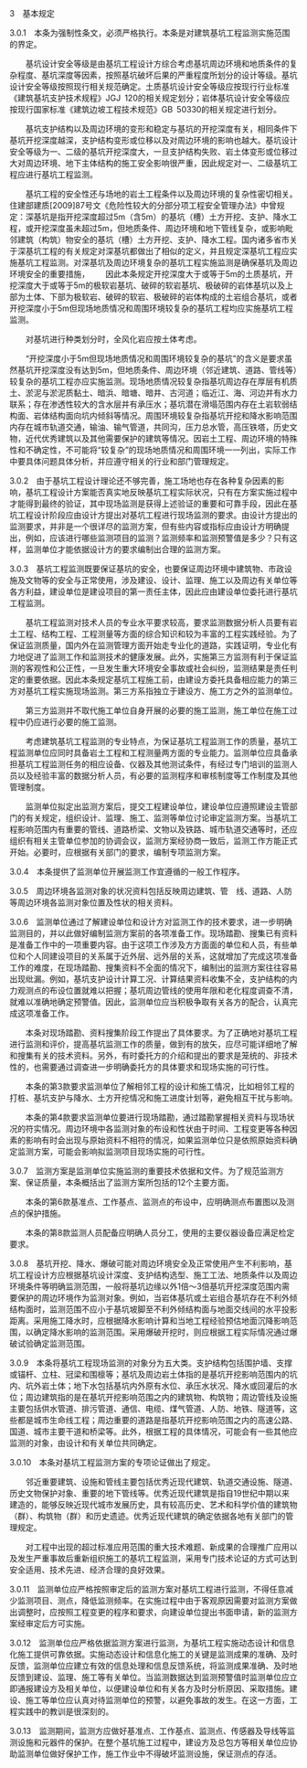 3  基本规定

3.0.1  本条为强制性条文，必须严格执行。本条是对建筑基坑工程监测实施范围的界定。

    基坑设计安全等级是由基坑工程设计方综合考虑基坑周边环境和地质条件的复杂程度、基坑深度等因素，按照基坑破坏后果的严重程度所划分的设计等级。基坑设计安全等级按照现行相关规范确定。土质基坑设计安全等级应按现行行业标准《建筑基坑支护技术规程》JGJ 120的相关规定划分；岩体基坑设计安全等级应按现行国家标准《建筑边坡工程技术规范》GB 50330的相关规定进行划分。

    基坑支护结构以及周边环境的变形和稳定与基坑的开挖深度有关，相同条件下基坑开挖深度越深，支护结构变形或位移以及对周边环境的影响也越大。基坑设计安全等级为一、二级的基坑开挖深度大，一旦支护结构失败、岩土体变形或位移过大对周边环境、地下主体结构的施工安全影响很严重，因此规定对一、二级基坑工程应进行基坑工程监测。

    基坑工程的安全性还与场地的岩土工程条件以及周边环境的复杂性密切相关。住建部建质\[2009\]87号文《危险性较大的分部分项工程安全管理办法》中曾规定：深基坑是指开挖深度超过5m（含5m）的基坑（槽）土方开挖、支护、降水工程，或开挖深度虽未超过5m，但地质条件、周边环境和地下管线复杂，或影响毗邻建筑（构筑）物安全的基坑（槽）土方开挖、支护、降水工程。国内诸多省市关于深基坑工程的有关规定对深基坑都做出了相似的定义，并且规定深基坑工程应实施基坑工程监测。对深基坑及周边环境复杂的基坑工程实施监测是确保基坑及周边环境安全的重要措施，    因此本条规定开挖深度大于或等于5m的土质基坑，开挖深度大于或等于5m的极软岩基坑、破碎的软岩基坑、极破碎的岩体基坑以及上部为土体、下部为极软岩、破碎的软岩、极破碎的岩体构成的土岩组合基坑，或者开挖深度小于5m但现场地质情况和周围环境较复杂的基坑工程均应实施基坑工程监测。

    对基坑进行种类划分时，全风化岩应按土体考虑。

    “开挖深度小于5m但现场地质情况和周围环境较复杂的基坑”的含义是要求虽然基坑开挖深度没有达到5m，但地质条件、周边环境（邻近建筑、道路、管线等）较复杂的基坑工程亦应实施监测。现场地质情况较复杂指基坑周边存在厚层有机质土、淤泥与淤泥质黏土、暗浜、暗塘、暗井、古河道；临近江、海、河边并有水力联系；存在渗透性较大的含水层并有承压水；基坑潜在滑塌范围内存在土岩软弱结构面、岩体结构面向坑内倾斜等情况。周围环境较复杂指基坑开挖和降水影响范围内存在城市轨道交通，输油、输气管道，共同沟，压力总水管，高压铁塔，历史文物，近代优秀建筑以及其他需要保护的建筑等情况。因岩土工程、周边环境的特殊性和不确定性，不可能将“较复杂”的现场地质情况和周围环境一一列出，实际工作中要具体问题具体分析，并应遵守相关的行业和部门管理规定。

3.0.2  由于基坑工程设计理论还不够完善，施工场地也存在各种复杂因素的影响，基坑工程设计方案能否真实地反映基坑工程实际状况，只有在方案实施过程中才能得到最终的验证，其中现场监测是获得上述验证的重要和可靠手段，因此在基坑工程设计阶段应由设计方提出对基坑工程进行现场监测的要求。由设计方提出的监测要求，并非是一个很详尽的监测方案，但有些内容或指标应由设计方明确提出，例如，应该进行哪些监测项目的监测？监测频率和监测预警值是多少？只有这样，监测单位才能依据设计方的要求编制出合理的监测方案。

3.0.3  基坑工程监测既要保证基坑的安全，也要保证周边环境中建筑物、市政设施及文物等的安全与正常使用，涉及建设、设计、监理、施工以及周边有关单位等各方利益，建设单位是建设项目的第一责任主体，因此应由建设单位委托进行基坑工程监测。

    基坑工程监测对技术人员的专业水平要求较高，要求监测数据分析人员要有岩土工程、结构工程、工程测量等方面的综合知识和较为丰富的工程实践经验。为了保证监测质量，国内外在监测管理方面开始走专业化的道路，实践证明，专业化有力地促进了监测工作和监测技术的健康发展。此外，实施第三方监测有利于保证监测的客观性和公正性，一旦发生重大环境安全事故或社会纠纷，监测结果是责任判定的重要依据。因此本条规定基坑工程施工前，由建设方委托具备相应能力的第三方对基坑工程实施现场监测。第三方系指独立于建设方、施工方之外的监测单位。

    第三方监测并不取代施工单位自身开展的必要的施工监测，施工单位在施工过程中仍应进行必要的施工监测。

    考虑建筑基坑工程监测的专业特点，为保证基坑工程监测工作的质量，基坑工程监测单位应同时具备岩土工程和工程测量两方面的专业能力。监测单位应具备承担基坑工程监测任务的相应设备、仪器及其他测试条件，有经过专门培训的监测人员以及经验丰富的数据分析人员，有必要的监测程序和审核制度等工作制度及其他管理制度。

    监测单位拟定出监测方案后，提交工程建设单位，建设单位应遵照建设主管部门的有关规定，组织设计、监理、施工、监测等单位讨论审定监测方案。当基坑工程影响范围内有重要的管线、道路桥梁、文物以及铁路、城市轨道交通等时，还应组织有相关主管单位参加的协调会议，监测方案经协商一致后，监测工作方能正式开始。必要时，应根据有关部门的要求，编制专项监测方案。

3.0.4  本条提供了监测单位开展监测工作宜遵循的一般工作程序。

3.0.5  周边环境各监测对象的状况资料包括反映周边建筑、管  线、道路、人防等周边环境各监测对象位置及性状的相关资料。

3.0.6  监测单位通过了解建设单位和设计方对监测工作的技术要求，进一步明确监测目的，并以此做好编制监测方案前的各项准备工作。现场踏勘、搜集已有资料是准备工作中的一项重要内容。由于这项工作涉及方方面面的单位和人员，有些单位和个人同建设项目的关系属于近外层、远外层的关系，这就增加了完成这项准备工作的难度，在现场踏勘、搜集资料不全面的情况下，编制出的监测方案往往容易出现纰漏。例如，基坑支护设计计算工况、计算结果资料收集不全，支护结构的内力观测点的布设位置就难以把握；基坑周边管线的使用年限和老化程度调查不清，就难以准确地确定预警值。因此，监测单位应当积极争取有关各方的配合，认真完成这项准备工作。

    本条对现场踏勘、资料搜集阶段工作提出了具体要求。为了正确地对基坑工程进行监测和评价，提高基坑监测工作的质量，做到有的放矢，应尽可能详细地了解和搜集有关的技术资料。另外，有时委托方的介绍和提出的要求是笼统的、非技术性的，也需要通过调查进一步明确委托方的具体要求和现场实施的可行性。

    本条的第3款要求监测单位了解相邻工程的设计和施工情况，比如相邻工程的打桩、基坑支护与降水、土方开挖情况和施工进度计划等，避免相互干扰与影响。

    本条的第4款要求监测单位要进行现场踏勘，通过踏勘掌握相关资料与现场状况的符实情况。周边环境中各监测对象的布设和性状由于时间、工程变更等各种因素的影响有时会出现与原始资料不相符的情况，如果监测单位只是依照原始资料确定监测方案，可能会影响拟监测项目现场实施的可行性。

3.0.7  监测方案是监测单位实施监测的重要技术依据和文件。为了规范监测方案、保证质量，本条概括出了监测方案所包括的12个主要方面。

    本条的第6款基准点、工作基点、监测点的布设中，应明确测点布置图以及测点的保护措施。

    本条的第8款监测人员配备应明确人员分工，使用的主要仪器设备应满足检定要求。

3.0.8  基坑开挖、降水、爆破可能对周边环境安全及正常使用产生不利影响，基坑工程设计方应根据基坑设计深度、支护结构选型、施工工法、地质条件以及周边环境条件等明确监测范围，一般将基坑边缘以外1倍～3倍基坑开挖深度范围内需要保护的周边环境作为监测对象。例如，当岩体基坑或土岩组合基坑存在不利外倾结构面时，监测范围不应小于基坑坡脚至不利外倾结构面与地面交线间的水平投影距离。采用施工降水时，应根据降水影响计算和当地工程经验预估地面沉降影响范围，以确定降水影响的监测范围。采用爆破开挖时，则应根据工程实际情况通过爆破试验确定监测范围。

3.0.9  本条将基坑工程现场监测的对象分为五大类。支护结构包括围护墙、支撑或锚杆、立柱、冠梁和围檩等；基坑及周边岩土体指的是基坑开挖影响范围内的坑内、坑外岩土体；地下水包括基坑内外原有水位、承压水状况、降水或回灌后的水位；周边建筑指的是在基坑开挖影响范围之内的建筑物、构筑物；周边管线及设施主要包括供水管道、排污管道、通信、电缆、煤气管道、人防、地铁、隧道等，这些都是城市生命线工程；周边重要的道路是指基坑开挖影响范围之内的高速公路、国道、城市主要干道和桥梁等。此外，根据工程的具体情况，可能会有一些其他应监测的对象，由设计和有关单位共同确定。

3.0.10  本条对基坑工程监测方案的专项论证做出了规定。

    邻近重要建筑、设施和管线主要包括优秀近现代建筑、轨道交通设施、隧道、历史文物保护对象、重要的地下管线等。优秀近现代建筑是指自19世纪中期以来建造的，能够反映近现代城市发展历史，具有较高历史、艺术和科学价值的建筑物（群）、构筑物（群）和历史遗迹。优秀近现代建筑的确定依据各地有关部门的管理规定。

    对工程中出现的超过标准应用范围的重大技术难题、新成果的合理推广应用以及发生严重事故后重新组织施工的基坑工程监测，采用专门技术论证的方式可达到安全适用、技术先进、经济合理的良好效果。

3.0.11  监测单位应严格按照审定后的监测方案对基坑工程进行监测，不得任意减少监测项目、测点，降低监测频率。在实施过程中由于客观原因需要对监测方案做出调整时，应按照工程变更的程序和要求，向建设单位提出书面申请，新的监测方案经审定后方可实施。

3.0.12  监测单位应严格依据监测方案进行监测，为基坑工程实施动态设计和信息化施工提供可靠依据。实施动态设计和信息化施工的关键是监测成果的准确、及时反馈，监测单位应建立有效的信息处理和信息反馈系统，将监测成果准确、及时地反馈到建设、监理、施工等有关单位。当监测数据达到监测预警值时监测单位应立即通报建设方及相关单位，以便建设单位和有关各方及时分析原因、采取措施。建设、施工等单位应认真对待监测单位的预警，以避免事故的发生。在这一方面，工程实践中的教训是很深刻的。

3.0.13  监测期间，监测方应做好基准点、工作基点、监测点、传感器及导线等监测设施和元器件的保护。在整个基坑施工过程中，建设方及总包方等相关单位应协助监测单位做好保护工作，施工作业中不得破坏监测设施，保证测点的存活。